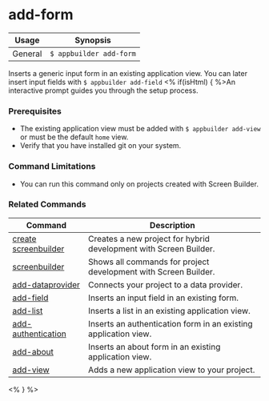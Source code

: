 add-form
==========

Usage | Synopsis
------|-------
General | `$ appbuilder add-form`

Inserts a generic input form in an existing application view. You can later insert input fields with `$ appbuilder add-field` <% if(isHtml) { %>An interactive prompt guides you through the setup process.

### Prerequisites

* The existing application view must be added with `$ appbuilder add-view` or must be the default `home` view.
* Verify that you have installed git on your system.

### Command Limitations 

* You can run this command only on projects created with Screen Builder.

### Related Commands

Command | Description
----------|----------
[create screenbuilder](../project/creation/create-screenbuilder.html) | Creates a new project for hybrid development with Screen Builder.
[screenbuilder](screenbuilder.html) | Shows all commands for project development with Screen Builder.
[add-dataprovider](add-dataprovider.html) | Connects your project to a data provider.
[add-field](add-field.html) | Inserts an input field in an existing form.
[add-list](add-list.html) | Inserts a list in an existing application view.
[add-authentication](add-authentication.html) | Inserts an authentication form in an existing application view.
[add-about](add-about.html) | Inserts an about form in an existing application view.
[add-view](add-view.html) | Adds a new application view to your project.
<% } %>